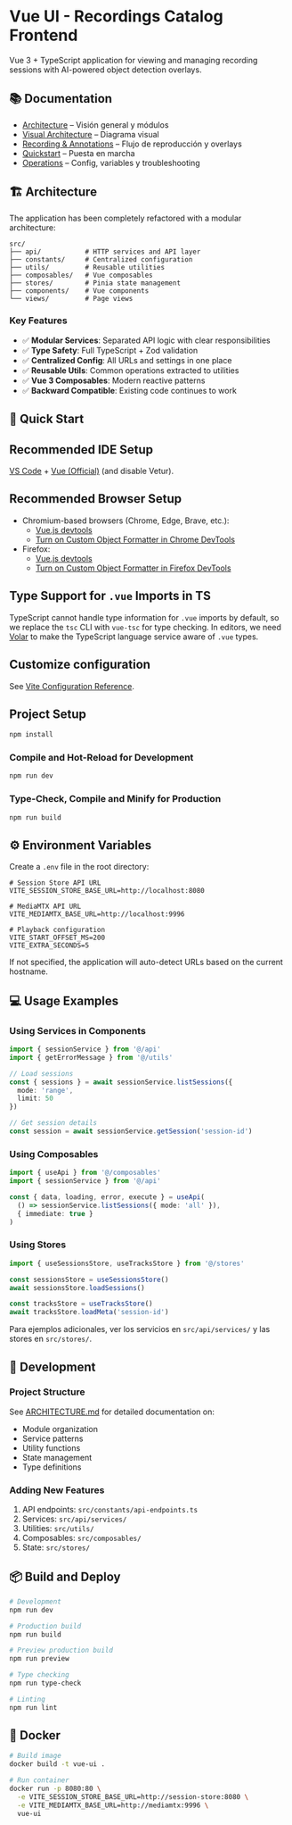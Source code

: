 # Vue UI - Recordings Catalog Frontend

Vue 3 + TypeScript application for viewing and managing recording sessions with AI-powered object detection overlays.

## 📚 Documentation

- [Architecture](docs/ARCHITECTURE.md) – Visión general y módulos
- [Visual Architecture](docs/VISUAL_ARCHITECTURE.md) – Diagrama visual
- [Recording & Annotations](docs/recording-and-annotations.md) – Flujo de reproducción y overlays
- [Quickstart](docs/QUICKSTART.md) – Puesta en marcha
- [Operations](docs/OPERATIONS.md) – Config, variables y troubleshooting

## 🏗️ Architecture

The application has been completely refactored with a modular architecture:

```
src/
├── api/           # HTTP services and API layer
├── constants/     # Centralized configuration
├── utils/         # Reusable utilities
├── composables/   # Vue composables
├── stores/        # Pinia state management
├── components/    # Vue components
└── views/         # Page views
```

### Key Features

- ✅ **Modular Services**: Separated API logic with clear responsibilities
- ✅ **Type Safety**: Full TypeScript + Zod validation
- ✅ **Centralized Config**: All URLs and settings in one place
- ✅ **Reusable Utils**: Common operations extracted to utilities
- ✅ **Vue 3 Composables**: Modern reactive patterns
- ✅ **Backward Compatible**: Existing code continues to work

## 🚀 Quick Start

## Recommended IDE Setup

[VS Code](https://code.visualstudio.com/) + [Vue (Official)](https://marketplace.visualstudio.com/items?itemName=Vue.volar) (and disable Vetur).

## Recommended Browser Setup

- Chromium-based browsers (Chrome, Edge, Brave, etc.):
  - [Vue.js devtools](https://chromewebstore.google.com/detail/vuejs-devtools/nhdogjmejiglipccpnnnanhbledajbpd) 
  - [Turn on Custom Object Formatter in Chrome DevTools](http://bit.ly/object-formatters)
- Firefox:
  - [Vue.js devtools](https://addons.mozilla.org/en-US/firefox/addon/vue-js-devtools/)
  - [Turn on Custom Object Formatter in Firefox DevTools](https://fxdx.dev/firefox-devtools-custom-object-formatters/)

## Type Support for `.vue` Imports in TS

TypeScript cannot handle type information for `.vue` imports by default, so we replace the `tsc` CLI with `vue-tsc` for type checking. In editors, we need [Volar](https://marketplace.visualstudio.com/items?itemName=Vue.volar) to make the TypeScript language service aware of `.vue` types.

## Customize configuration

See [Vite Configuration Reference](https://vite.dev/config/).

## Project Setup

```sh
npm install
```

### Compile and Hot-Reload for Development

```sh
npm run dev
```

### Type-Check, Compile and Minify for Production

```sh
npm run build
```

## ⚙️ Environment Variables

Create a `.env` file in the root directory:

```env
# Session Store API URL
VITE_SESSION_STORE_BASE_URL=http://localhost:8080

# MediaMTX API URL  
VITE_MEDIAMTX_BASE_URL=http://localhost:9996

# Playback configuration
VITE_START_OFFSET_MS=200
VITE_EXTRA_SECONDS=5
```

If not specified, the application will auto-detect URLs based on the current hostname.

## 💻 Usage Examples

### Using Services in Components

```typescript
import { sessionService } from '@/api'
import { getErrorMessage } from '@/utils'

// Load sessions
const { sessions } = await sessionService.listSessions({
  mode: 'range',
  limit: 50
})

// Get session details
const session = await sessionService.getSession('session-id')
```

### Using Composables

```typescript
import { useApi } from '@/composables'
import { sessionService } from '@/api'

const { data, loading, error, execute } = useApi(
  () => sessionService.listSessions({ mode: 'all' }),
  { immediate: true }
)
```

### Using Stores

```typescript
import { useSessionsStore, useTracksStore } from '@/stores'

const sessionsStore = useSessionsStore()
await sessionsStore.loadSessions()

const tracksStore = useTracksStore()
await tracksStore.loadMeta('session-id')
```

Para ejemplos adicionales, ver los servicios en `src/api/services/` y las stores en `src/stores/`.

## 🔧 Development

### Project Structure

See [ARCHITECTURE.md](./ARCHITECTURE.md) for detailed documentation on:

- Module organization
- Service patterns
- Utility functions
- State management
- Type definitions

### Adding New Features

1. API endpoints: `src/constants/api-endpoints.ts`
2. Services: `src/api/services/`
3. Utilities: `src/utils/`
4. Composables: `src/composables/`
5. State: `src/stores/`

## 📦 Build and Deploy

```sh
# Development
npm run dev

# Production build
npm run build

# Preview production build
npm run preview

# Type checking
npm run type-check

# Linting
npm run lint
```

## 🐳 Docker

```sh
# Build image
docker build -t vue-ui .

# Run container
docker run -p 8080:80 \
  -e VITE_SESSION_STORE_BASE_URL=http://session-store:8080 \
  -e VITE_MEDIAMTX_BASE_URL=http://mediamtx:9996 \
  vue-ui
```

